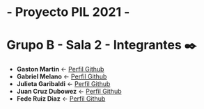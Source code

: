 # - Proyecto PIL 2021 -

# Grupo B - Sala 2 - Integrantes ✒️

* **Gaston Martin** <- [Perfil Github](https://github.com/Gaaston12) 
* **Gabriel Melano** <- [Perfil Github](https://github.com/93Gabix)
* **Julieta Garibaldi** <- [Perfil Github](https://github.com/julieta-garibaldi)
* **Juan Cruz Dubowez** <- [Perfil Github](https://github.com/JuanDubowez)
* **Fede Ruiz Diaz** <- [Perfil Github](https://github.com/federuizdiaz1)
